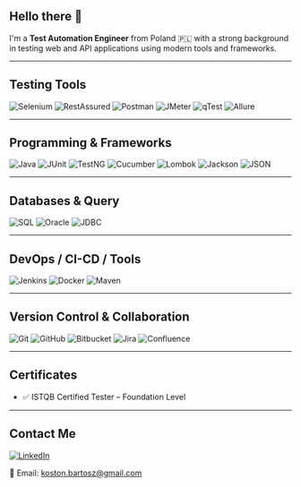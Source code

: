 ## Hello there 👋

I'm a **Test Automation Engineer** from Poland 🇵🇱 with a strong background in testing web and API applications using modern tools and frameworks.

---

## Testing Tools

![Selenium](https://img.shields.io/badge/Selenium-43B02A?style=for-the-badge&logo=selenium&logoColor=white)
![RestAssured](https://img.shields.io/badge/RestAssured-6DB33F?style=for-the-badge&logo=java&logoColor=white)
![Postman](https://img.shields.io/badge/Postman-FF6C37?style=for-the-badge&logo=postman&logoColor=white)
![JMeter](https://img.shields.io/badge/JMeter-D22128?style=for-the-badge&logo=apachejmeter&logoColor=white)
![qTest](https://img.shields.io/badge/qTest-0052CC?style=for-the-badge&logo=testcafe&logoColor=white)
![Allure](https://img.shields.io/badge/Allure-ef476f?style=for-the-badge&logo=allure&logoColor=white)

---

## Programming & Frameworks

![Java](https://img.shields.io/badge/Java-007396?style=for-the-badge&logo=java&logoColor=white)
![JUnit](https://img.shields.io/badge/JUnit-25A162?style=for-the-badge&logo=java&logoColor=white)
![TestNG](https://img.shields.io/badge/TestNG-f0ad4e?style=for-the-badge&logo=java&logoColor=white)
![Cucumber](https://img.shields.io/badge/Cucumber-23D96C?style=for-the-badge&logo=cucumber&logoColor=white)
![Lombok](https://img.shields.io/badge/Lombok-ED1C24?style=for-the-badge&logo=java&logoColor=white)
![Jackson](https://img.shields.io/badge/Jackson-FFB300?style=for-the-badge&logo=json&logoColor=white)
![JSON](https://img.shields.io/badge/JSON-5E5C5C?style=for-the-badge&logo=json&logoColor=white)

---

## Databases & Query

![SQL](https://img.shields.io/badge/SQL-003B57?style=for-the-badge&logo=postgresql&logoColor=white)
![Oracle](https://img.shields.io/badge/OracleDB-F80000?style=for-the-badge&logo=oracle&logoColor=white)
![JDBC](https://img.shields.io/badge/JDBC-336791?style=for-the-badge&logo=java&logoColor=white)

---

## DevOps / CI-CD / Tools

![Jenkins](https://img.shields.io/badge/Jenkins-D24939?style=for-the-badge&logo=jenkins&logoColor=white)
![Docker](https://img.shields.io/badge/Docker-2496ED?style=for-the-badge&logo=docker&logoColor=white)
![Maven](https://img.shields.io/badge/Maven-C71A36?style=for-the-badge&logo=apachemaven&logoColor=white)

---

## Version Control & Collaboration

![Git](https://img.shields.io/badge/Git-F05032?style=for-the-badge&logo=git&logoColor=white)
![GitHub](https://img.shields.io/badge/GitHub-181717?style=for-the-badge&logo=github&logoColor=white)
![Bitbucket](https://img.shields.io/badge/Bitbucket-0052CC?style=for-the-badge&logo=bitbucket&logoColor=white)
![Jira](https://img.shields.io/badge/Jira-0052CC?style=for-the-badge&logo=jira&logoColor=white)
![Confluence](https://img.shields.io/badge/Confluence-172B4D?style=for-the-badge&logo=confluence&logoColor=white)

---

## Certificates

- ✅ ISTQB Certified Tester – Foundation Level

---

## Contact Me

[![LinkedIn](https://img.shields.io/badge/LinkedIn-0A66C2?style=for-the-badge&logo=linkedin&logoColor=white)](https://www.linkedin.com/in/bartosz-koston/)

📧 Email: koston.bartosz@gmail.com  
